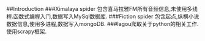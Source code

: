 ##Introduction
###Ximalaya spider 包含喜马拉雅FM所有音频信息,未使用多线程.函数式编程入门,数据写入MySql数据库.
###Fiction spider 包含起点,纵横小说数据信息,使用多进程,数据写入mongoDB.
###lagou爬取关于python的相关工作.使用scrapy框架.

